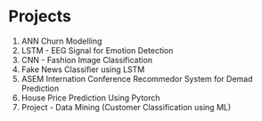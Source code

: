 # Projects

1. ANN Churn Modelling
2. LSTM - EEG Signal for Emotion Detection
3. CNN - Fashion Image Classification
4. Fake News Classifier using LSTM
5. ASEM Internation Conference Recommedor System for Demad Prediction
6. House Price Prediction Using Pytorch
7. Project - Data Mining (Customer Classification using ML)

